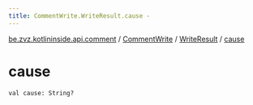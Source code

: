 ```yaml
---
title: CommentWrite.WriteResult.cause - 
---
```


[be.zvz.kotlininside.api.comment](../../index.html) / [CommentWrite](../index.html) / [WriteResult](index.html) / [cause](./cause.html)

# cause

`val cause: String?`